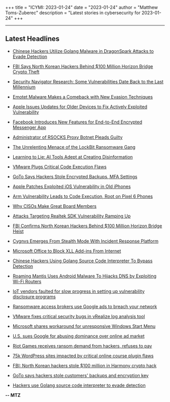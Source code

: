 +++
title = "ICYMI: 2023-01-24"
date = "2023-01-24"
author = "Matthew Toms-Zuberec"
description = "Latest stories in cybersecurity for 2023-01-24"
+++

---------------------------------------------------------------------------
## Latest Headlines
- [Chinese Hackers Utilize Golang Malware in DragonSpark Attacks to Evade Detection](https://thehackernews.com/2023/01/chinese-hackers-utilize-golang-malware.html)

- [FBI Says North Korean Hackers Behind $100 Million Horizon Bridge Crypto Theft](https://thehackernews.com/2023/01/fbi-says-north-korean-hackers-behind.html)

- [Security Navigator Research: Some Vulnerabilities Date Back to the Last Millennium](https://thehackernews.com/2023/01/security-navigator-research-some.html)

- [Emotet Malware Makes a Comeback with New Evasion Techniques](https://thehackernews.com/2023/01/emotet-malware-makes-comeback-with-new.html)

- [Apple Issues Updates for Older Devices to Fix Actively Exploited Vulnerability](https://thehackernews.com/2023/01/apple-issues-updates-for-older-devices.html)

- [Facebook Introduces New Features for End-to-End Encrypted Messenger App](https://thehackernews.com/2023/01/facebook-introduces-new-features-for.html)

- [Administrator of RSOCKS Proxy Botnet Pleads Guilty](https://krebsonsecurity.com/2023/01/administrator-of-rsocks-proxy-botnet-pleads-guilty/)

- [The Unrelenting Menace of the LockBit Ransomware Gang](https://www.wired.com/story/lockbit-ransomware-attacks/)

- [Learning to Lie: AI Tools Adept at Creating Disinformation](https://www.securityweek.com/learning-to-lie-ai-tools-adept-at-creating-disinformation/)

- [VMware Plugs Critical Code Execution Flaws](https://www.securityweek.com/vmware-plugs-critical-code-execution-flaws/)

- [GoTo Says Hackers Stole Encrypted Backups, MFA Settings](https://www.securityweek.com/goto-says-hackers-stole-encrypted-backups-mfa-settings/)

- [Apple Patches Exploited iOS Vulnerability in Old iPhones](https://www.securityweek.com/apple-patches-exploited-ios-vulnerability-in-old-iphones/)

- [Arm Vulnerability Leads to Code Execution, Root on Pixel 6 Phones](https://www.securityweek.com/arm-vulnerability-leads-to-code-execution-root-on-pixel-6-phones/)

- [Why CISOs Make Great Board Members](https://www.securityweek.com/why-cisos-make-great-board-members/)

- [Attacks Targeting Realtek SDK Vulnerability Ramping Up](https://www.securityweek.com/attacks-targeting-realtek-sdk-vulnerability-ramping-up/)

- [FBI Confirms North Korean Hackers Behind $100 Million Horizon Bridge Heist](https://www.securityweek.com/fbi-confirms-north-korean-hackers-behind-100-million-horizon-bridge-heist/)

- [Cygnvs Emerges From Stealth Mode With Incident Response Platform](https://www.securityweek.com/cygnvs-emerges-from-stealth-mode-with-incident-response-platform/)

- [Microsoft Office to Block XLL Add-ins From Internet](https://www.securityweek.com/microsoft-office-to-block-xll-add-ins-from-internet/)

- [Chinese Hackers Using Golang Source Code Interpreter To Bypass Detection](https://cybersecuritynews.com/golang-source-code-interpreter-to-evade-detection/)

- [Roaming Mantis Uses Android Malware To Hijacks DNS by Exploiting Wi-Fi Routers](https://cybersecuritynews.com/roaming-mantis-uses-android-malware-that-hijacks-dns/)

- [IoT vendors faulted for slow progress in setting up vulnerability disclosure programs](https://portswigger.net/daily-swig/iot-vendors-faulted-for-slow-progress-in-setting-up-vulnerability-disclosure-programs)

- [Ransomware access brokers use Google ads to breach your network](https://www.bleepingcomputer.com/news/security/ransomware-access-brokers-use-google-ads-to-breach-your-network/)

- [VMware fixes critical security bugs in vRealize log analysis tool](https://www.bleepingcomputer.com/news/security/vmware-fixes-critical-security-bugs-in-vrealize-log-analysis-tool/)

- [Microsoft shares workaround for unresponsive Windows Start Menu](https://www.bleepingcomputer.com/news/security/microsoft-shares-workaround-for-unresponsive-windows-start-menu/)

- [U.S. sues Google for abusing dominance over online ad market](https://www.bleepingcomputer.com/news/security/us-sues-google-for-abusing-dominance-over-online-ad-market/)

- [Riot Games receives ransom demand from hackers, refuses to pay](https://www.bleepingcomputer.com/news/security/riot-games-receives-ransom-demand-from-hackers-refuses-to-pay/)

- [75k WordPress sites impacted by critical online course plugin flaws](https://www.bleepingcomputer.com/news/security/75k-wordpress-sites-impacted-by-critical-online-course-plugin-flaws/)

- [FBI: North Korean hackers stole $100 million in Harmony crypto hack](https://www.bleepingcomputer.com/news/security/fbi-north-korean-hackers-stole-100-million-in-harmony-crypto-hack/)

- [GoTo says hackers stole customers' backups and encryption key](https://www.bleepingcomputer.com/news/security/goto-says-hackers-stole-customers-backups-and-encryption-key/)

- [Hackers use Golang source code interpreter to evade detection](https://www.bleepingcomputer.com/news/security/hackers-use-golang-source-code-interpreter-to-evade-detection/)

**-- MTZ**